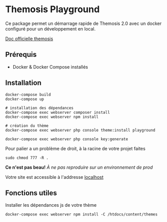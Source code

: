 Themosis Playground
==================

Ce package permet un démarrage rapide de Themosis 2.0 avec un docker configuré pour un développement en local.

[Doc officielle themosis](https://framework.themosis.com/docs/2.0)

## Prérequis
- Docker & Docker Compose installés

## Installation

```shell
docker-compose build
docker-compose up

# installation des dépendances
docker-compose exec webserver composer install
docker-compose exec webserver npm install

# création du thème
docker-compose exec webserver php console theme:install playground  

docker-compose exec webserver php console key:generate
```

Pour palier a un problème de droit, à la racine de votre projet faites 
```shell
sudo chmod 777 -R .
```
**Ce n'est pas beau!** _À ne pas reproduire sur un environnement de prod_

Votre site est accessible à l'addresse [localhost](http://localhost)

## Fonctions utiles

Installer les dépendances js de votre thème
```shell
docker-compose exec webserver npm install -C /htdocs/content/themes
```

